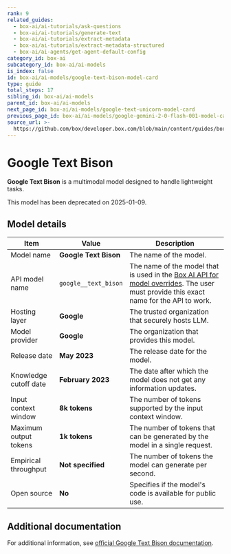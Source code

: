 ```yaml
---
rank: 9
related_guides:
  - box-ai/ai-tutorials/ask-questions
  - box-ai/ai-tutorials/generate-text
  - box-ai/ai-tutorials/extract-metadata
  - box-ai/ai-tutorials/extract-metadata-structured
  - box-ai/ai-agents/get-agent-default-config
category_id: box-ai
subcategory_id: box-ai/ai-models
is_index: false
id: box-ai/ai-models/google-text-bison-model-card
type: guide
total_steps: 17
sibling_id: box-ai/ai-models
parent_id: box-ai/ai-models
next_page_id: box-ai/ai-models/google-text-unicorn-model-card
previous_page_id: box-ai/ai-models/google-gemini-2-0-flash-001-model-card
source_url: >-
  https://github.com/box/developer.box.com/blob/main/content/guides/box-ai/ai-models/google-text-bison-model-card.md
---
```

# Google Text Bison

**Google Text Bison** is a multimodal model designed to handle lightweight tasks.

<Message type='warning'>

This model has been deprecated on 2025-01-09.

</Message>

## Model details

| Item  | Value | Description |
|-----------|----------|----------|
|Model name|**Google Text Bison**| The name of the model. |
|API model name|`google__text_bison`| The name of the model that is used in the [Box AI API for model overrides][overrides]. The user must provide this exact name for the API to work. |
|Hosting layer| **Google** | The trusted organization that securely hosts LLM. |
|Model provider|**Google**| The organization that provides this model. |
|Release date|**May 2023** | The release date for the model.|
|Knowledge cutoff date| **February 2023**| The date after which the model does not get any information updates. |
|Input context window |**8k tokens**| The number of tokens supported by the input context window.|
|Maximum output tokens |**1k tokens** |The number of tokens that can be generated by the model in a single request.|
|Empirical throughput| **Not specified** | The number of tokens the model can generate per second.|
|Open source | **No** | Specifies if the model's code is available for public use.|

## Additional documentation

For additional information, see [official Google Text Bison documentation][vertex-text-models].

[vertex-text-models]: https://cloud.google.com/vertex-ai/generative-ai/docs/model-reference/text
[overrides]: g://box-ai/ai-agents/ai-agent-overrides